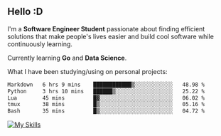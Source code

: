 ## Hello :D

I'm a **Software Engineer Student** passionate about finding efficient solutions that make people's lives easier and build cool software while continuously learning. 

Currently learning **Go** and **Data Science**.

What I have been studying/using on personal projects:
<!--START_SECTION:waka-->

```txt
Markdown   6 hrs 9 mins    ████████████▒░░░░░░░░░░░░   48.98 %
Python     3 hrs 10 mins   ██████▒░░░░░░░░░░░░░░░░░░   25.22 %
Lua        45 mins         █▓░░░░░░░░░░░░░░░░░░░░░░░   06.02 %
tmux       38 mins         █▒░░░░░░░░░░░░░░░░░░░░░░░   05.16 %
Bash       35 mins         █▒░░░░░░░░░░░░░░░░░░░░░░░   04.72 %
```

<!--END_SECTION:waka-->

[![My Skills](https://skillicons.dev/icons?i=dotnet,py,selenium,html,css,js,jquery,linux,c,md)](https://skillicons.dev)
